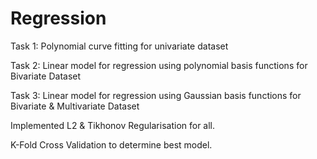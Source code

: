 # Regression
Task 1: Polynomial curve fitting for univariate dataset

Task 2: Linear model for regression using polynomial basis functions for Bivariate Dataset

Task 3: Linear model for regression using Gaussian basis functions for Bivariate & Multivariate Dataset

Implemented L2 & Tikhonov Regularisation for all.  <p> K-Fold Cross Validation to determine best model. </p>


